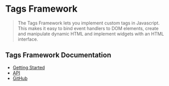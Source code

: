# Tags Framework

> The Tags Framework lets you implement custom tags in Javascript. This makes it easy to bind event handlers to DOM elements, create and manipulate dynamic HTML and implement widgets with an HTML interface.

## Tags Framework Documentation

* [Getting Started](http://randomsoftwareideas.com/tags/docs/introduction.html)
* [API](http://randomsoftwareideas.com/tags/docs/jsdocs/index.html)
* [GitHub](https://github.com/matt-thompson/tags-framework)


